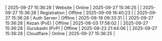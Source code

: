 | 2025-09-27 15:36:28 | Website | Online | 2025-09-27 15:36:25 |
| 2025-09-27 15:36:28 | Registration | Offline | 2025-09-09 16:40:23 |
| 2025-09-27 15:36:28 | Auth Server | Offline | 2025-08-18 09:33:31 |
| 2025-09-27 15:36:28 | Kezan (PvE) | Offline | 2025-08-03 17:58:02 |
| 2025-09-27 15:36:28 | Gurubashi (PvP) | Offline | 2025-08-23 21:44:06 |
| 2025-09-27 15:36:28 | Cloudflare | Online | 2025-09-27 15:36:25 |
